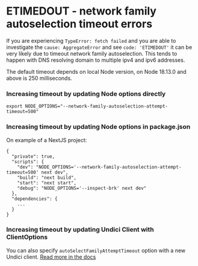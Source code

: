 # ETIMEDOUT - network family autoselection timeout errors

If you are experiencing `TypeError: fetch failed` and you are able to investigate the `cause: AggregateError` and see `code: 'ETIMEDOUT'` it can be very likely due to timeout network family autoselection. This tends to happen with DNS resolving domain to multiple ipv4 and ipv6 addresses.

The default timeout depends on local Node version, on Node 18.13.0 and above is 250 milliseconds.

### Increasing timeout by updating Node options directly

`export NODE_OPTIONS="--network-family-autoselection-attempt-timeout=500"`

### Increasing timeout by updating Node options in package.json

On example of a NextJS project:

```
{
  "private": true,
  "scripts": {
    "dev": "NODE_OPTIONS='--network-family-autoselection-attempt-timeout=500' next dev",
    "build": "next build",
    "start": "next start",
    "debug": "NODE_OPTIONS='--inspect-brk' next dev"
  },
  "dependencies": {
    ...
  }
}
```

### Increasing timeout by updating Undici Client with ClientOptions

You can also specify `autoSelectFamilyAttemptTimeout` option with a new Undici client. [Read more in the docs](https://github.com/nodejs/undici/blob/main/docs/docs/api/Client.md#parameter-connectoptions)

